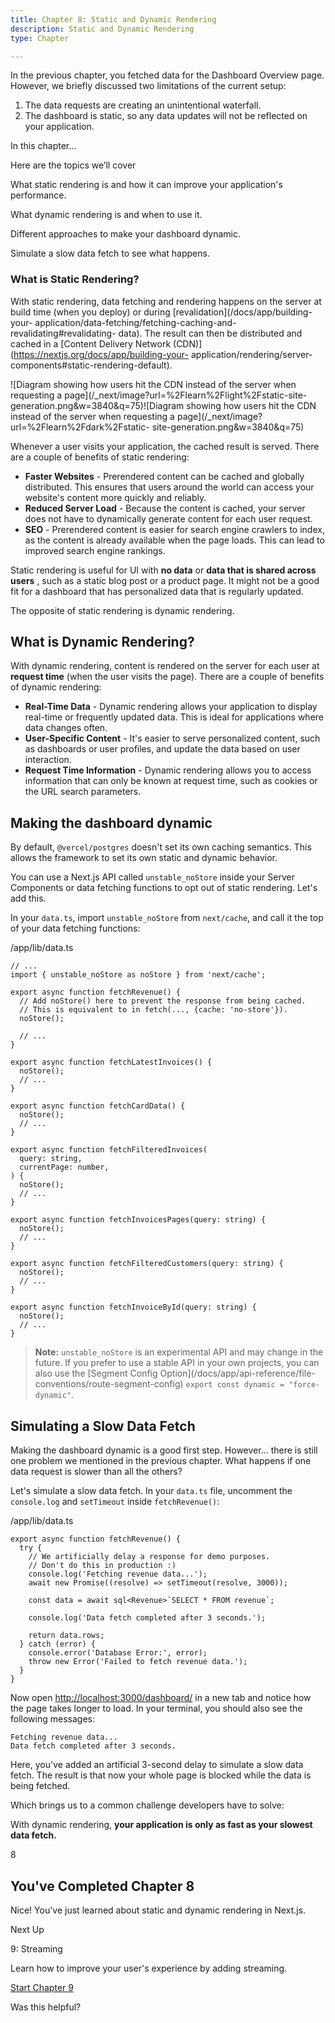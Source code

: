 ```yaml
---
title: Chapter 8: Static and Dynamic Rendering
description: Static and Dynamic Rendering
type: Chapter

---
```


In the previous chapter, you fetched data for the Dashboard Overview page.
However, we briefly discussed two limitations of the current setup:

1. The data requests are creating an unintentional waterfall.
2. The dashboard is static, so any data updates will not be reflected on your application.

In this chapter...

Here are the topics we’ll cover

What static rendering is and how it can improve your application's
performance.

What dynamic rendering is and when to use it.

Different approaches to make your dashboard dynamic.

Simulate a slow data fetch to see what happens.

### What is Static Rendering?

With static rendering, data fetching and rendering happens on the server at
build time (when you deploy) or during [revalidation](/docs/app/building-your-
application/data-fetching/fetching-caching-and-revalidating#revalidating-
data). The result can then be distributed and cached in a [Content Delivery
Network (CDN)](https://nextjs.org/docs/app/building-your-
application/rendering/server-components#static-rendering-default).

![Diagram showing how users hit the CDN instead of the server when requesting
a page](/\_next/image?url=%2Flearn%2Flight%2Fstatic-site-
generation.png&w=3840&q=75)![Diagram showing how users hit the CDN instead of
the server when requesting a page](/\_next/image?url=%2Flearn%2Fdark%2Fstatic-
site-generation.png&w=3840&q=75)

Whenever a user visits your application, the cached result is served. There
are a couple of benefits of static rendering:

- **Faster Websites** \- Prerendered content can be cached and globally distributed. This ensures that users around the world can access your website's content more quickly and reliably.
- **Reduced Server Load** \- Because the content is cached, your server does not have to dynamically generate content for each user request.
- **SEO** \- Prerendered content is easier for search engine crawlers to index, as the content is already available when the page loads. This can lead to improved search engine rankings.

Static rendering is useful for UI with **no data** or **data that is shared
across users** , such as a static blog post or a product page. It might not be
a good fit for a dashboard that has personalized data that is regularly
updated.

The opposite of static rendering is dynamic rendering.

## What is Dynamic Rendering?

With dynamic rendering, content is rendered on the server for each user at
**request time** (when the user visits the page). There are a couple of
benefits of dynamic rendering:

- **Real-Time Data** \- Dynamic rendering allows your application to display real-time or frequently updated data. This is ideal for applications where data changes often.
- **User-Specific Content** \- It's easier to serve personalized content, such as dashboards or user profiles, and update the data based on user interaction.
- **Request Time Information** \- Dynamic rendering allows you to access information that can only be known at request time, such as cookies or the URL search parameters.

## Making the dashboard dynamic

By default, `@vercel/postgres` doesn't set its own caching semantics. This
allows the framework to set its own static and dynamic behavior.

You can use a Next.js API called `unstable_noStore` inside your Server
Components or data fetching functions to opt out of static rendering. Let's
add this.

In your `data.ts`, import `unstable_noStore` from `next/cache`, and call it
the top of your data fetching functions:

/app/lib/data.ts

    // ...
    import { unstable_noStore as noStore } from 'next/cache';

    export async function fetchRevenue() {
      // Add noStore() here to prevent the response from being cached.
      // This is equivalent to in fetch(..., {cache: 'no-store'}).
      noStore();

      // ...
    }

    export async function fetchLatestInvoices() {
      noStore();
      // ...
    }

    export async function fetchCardData() {
      noStore();
      // ...
    }

    export async function fetchFilteredInvoices(
      query: string,
      currentPage: number,
    ) {
      noStore();
      // ...
    }

    export async function fetchInvoicesPages(query: string) {
      noStore();
      // ...
    }

    export async function fetchFilteredCustomers(query: string) {
      noStore();
      // ...
    }

    export async function fetchInvoiceById(query: string) {
      noStore();
      // ...
    }

> **Note:** `unstable_noStore` is an experimental API and may change in the
> future. If you prefer to use a stable API in your own projects, you can also
> use the [Segment Config Option](/docs/app/api-reference/file-
> conventions/route-segment-config) `export const dynamic = "force-dynamic"`.

## Simulating a Slow Data Fetch

Making the dashboard dynamic is a good first step. However... there is still
one problem we mentioned in the previous chapter. What happens if one data
request is slower than all the others?

Let's simulate a slow data fetch. In your `data.ts` file, uncomment the
`console.log` and `setTimeout` inside `fetchRevenue()`:

/app/lib/data.ts

    export async function fetchRevenue() {
      try {
        // We artificially delay a response for demo purposes.
        // Don't do this in production :)
        console.log('Fetching revenue data...');
        await new Promise((resolve) => setTimeout(resolve, 3000));

        const data = await sql<Revenue>`SELECT * FROM revenue`;

        console.log('Data fetch completed after 3 seconds.');

        return data.rows;
      } catch (error) {
        console.error('Database Error:', error);
        throw new Error('Failed to fetch revenue data.');
      }
    }

Now open
<http://localhost:3000/dashboard/>[](http://localhost:3000/dashboard/) in a
new tab and notice how the page takes longer to load. In your terminal, you
should also see the following messages:

    Fetching revenue data...
    Data fetch completed after 3 seconds.

Here, you've added an artificial 3-second delay to simulate a slow data fetch.
The result is that now your whole page is blocked while the data is being
fetched.

Which brings us to a common challenge developers have to solve:

With dynamic rendering, **your application is only as fast as your slowest
data fetch.**

8

## You've Completed Chapter 8

Nice! You've just learned about static and dynamic rendering in Next.js.

Next Up

9: Streaming

Learn how to improve your user's experience by adding streaming.

[Start Chapter 9](/learn/dashboard-app/streaming)

Was this helpful?
